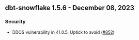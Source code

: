 ## dbt-snowflake 1.5.6 - December 08, 2023

### Security

- DDOS vulnerability in 41.0.5. Uptick to avoid ([#852](https://github.com/dbt-labs/dbt-snowflake/pull/852))
